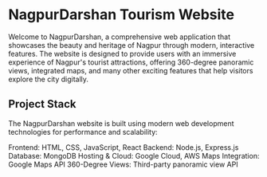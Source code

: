 <h1> NagpurDarshan Tourism Website</h1>
<p>Welcome to NagpurDarshan, a comprehensive web application that showcases the beauty and heritage of Nagpur through modern, interactive features. The website is designed to provide users with an immersive experience of Nagpur's tourist attractions, offering 360-degree panoramic views, integrated maps, and many other exciting features that help visitors explore the city digitally.</p>

<h2>Project Stack</h2>
<p>The NagpurDarshan website is built using modern web development technologies for performance and scalability:</p>

Frontend: HTML, CSS, JavaScript, React
Backend: Node.js, Express.js
Database: MongoDB
Hosting & Cloud: Google Cloud, AWS
Maps Integration: Google Maps API
360-Degree Views: Third-party panoramic view API
